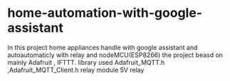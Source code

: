 # home-automation-with-google-assistant
In this project home appliances handle with google assistant and  autoautomaticly with relay and nodeMCU(ESP8266)
 the project beasd on mainly Adafruit , IFTTT.
 library used Adafruit_MQTT.h ,Adafruit_MQTT_Client.h
 relay module 5V relay 
 
